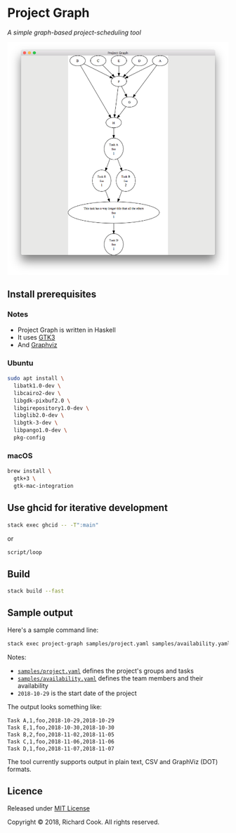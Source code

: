 # Project Graph

_A simple graph-based project-scheduling tool_

![Project Graph running on macOS](/docs/macos.png)

## Install prerequisites

### Notes

* Project Graph is written in Haskell
* It uses [GTK3][gtk3]
* And [Graphviz][graphviz]

### Ubuntu

```bash
sudo apt install \
  libatk1.0-dev \
  libcairo2-dev \
  libgdk-pixbuf2.0 \
  libgirepository1.0-dev \
  libglib2.0-dev \
  libgtk-3-dev \
  libpango1.0-dev \
  pkg-config
```

### macOS

```bash
brew install \
  gtk+3 \
  gtk-mac-integration
```

## Use ghcid for iterative development

```bash
stack exec ghcid -- -T":main"
```

or

```bash
script/loop
```

## Build

```bash
stack build --fast
```

## Sample output

Here's a sample command line:

```bash
stack exec project-graph samples/project.yaml samples/availability.yaml 2018-10-29 --output output.csv
```

Notes:

* [`samples/project.yaml`][project-yaml] defines the project's groups and tasks
* [`samples/availability.yaml`][availability-yaml] defines the team members and their availability
* `2018-10-29` is the start date of the project

The output looks something like:

```csv
Task A,1,foo,2018-10-29,2018-10-29
Task E,1,foo,2018-10-30,2018-10-30
Task B,2,foo,2018-11-02,2018-11-05
Task C,1,foo,2018-11-06,2018-11-06
Task D,1,foo,2018-11-07,2018-11-07
```

The tool currently supports output in plain text, CSV and GraphViz (DOT) formats.

## Licence

Released under [MIT License][licence]

Copyright &copy; 2018, Richard Cook. All rights reserved.

[availability-yaml]: samples/availability.yaml
[graphviz]: https://www.graphviz.org/
[gtk3]: https://developer.gnome.org/gtk3/stable/
[licence]: LICENSE
[project-yaml]: samples/project.yaml
